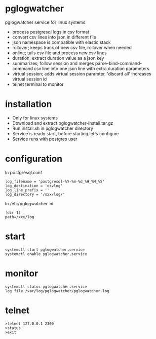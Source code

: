 # pglogwatcher
pglogwatcher service for linux systems

- process postgresql logs in csv format
- convert csv lines into json in different file
- json namespace is compatible with elastic stack
- rollover; keeps track of new csv file, rollover when needed
- online; tails csv file and process new csv lines
- duration; extract duration value as a json key
- summarizes; follow session and merges parse-bind-command-command csv line into one json line with extra duration parameters.
- virtual session; adds virtual session paramter, 'discard all' increases virtual session id
- telnet terminal to monitor

# installation
- Only for linux systems
- Download and extract pglogwatcher-install.tar.gz
- Run install.sh in pglogwatcher directory
- Service is ready start, before starting let's configure
- Service runs with postgres user

# configuration
In postgresql.conf
```
log_filename = 'postgresql-%Y-%m-%d_%H_%M_%S'
log_destination = 'csvlog'	
log_line_prefix = ''
log_directory = '/xxx/log/'	
```

In /etc/pglogwatcher.ini
```
[dir-1]
path=/xxx/log
```
# start
```
systemctl start pglogwatcher.service
systemctl enable pglogwatcher.service
```
# monitor
```
systemctl status pglogwatcher.service
log file /var/log/pglogwatcher/pglogwatcher.log
```
# telnet
```
>telnet 127.0.0.1 2300
>status
>exit
```
